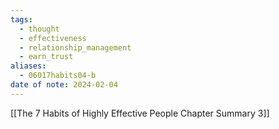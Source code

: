 ```yaml
---
tags:
  - thought
  - effectiveness
  - relationship_management
  - earn_trust
aliases:
  - 06017habits04-b
date of note: 2024-02-04
---
```







[[The 7 Habits of Highly Effective People Chapter Summary 3]]